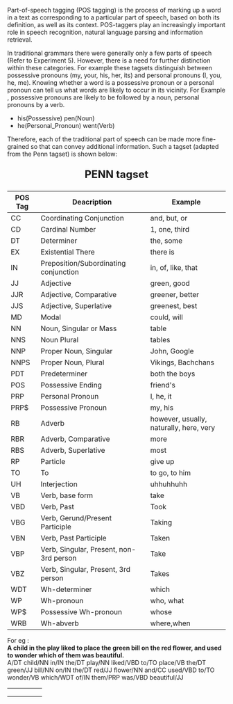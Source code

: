 Part-of-speech tagging (POS tagging) is the process of marking up a word in a text as corresponding to a particular part of speech, based on both its definition, as well as its context. POS-taggers play an increasingly important role in speech recognition, natural language parsing and information retrieval.

In traditional grammars there were generally only a few parts of speech (Refer to Experiment 5). However, there is a need for further distinction within these categories. For example these tagsets distinguish between possessive pronouns (my, your, his, her, its) and personal pronouns (I, you, he, me). Knowing whether a word is a possessive pronoun or a personal pronoun can tell us what words are likely to occur in its vicinity.
For Example , possessive pronouns are likely to be followed by a noun, personal pronouns by a verb.
- his(Possessive) pen(Noun)
- he(Personal_Pronoun) went(Verb)


Therefore, each of the traditional part of speech can be made more fine-grained so that can convey additional information. Such a tagset (adapted from the Penn tagset) is shown below:

<p style="text-align:center; font-size:24px"><b>PENN tagset</b></p>

|POS Tag|Deacription|Example|
|---|---|---|
|CC |Coordinating Conjunction|and, but, or|
|CD |Cardinal Number|1, one, third|
|DT |Determiner|the, some|
|EX |Existential There|there is|
|IN |Preposition/Subordinating conjunction|in, of, like, that|
|JJ |Adjective|green, good|
|JJR|Adjective, Comparative|greener, better|
|JJS|Adjective, Superlative|greenest, best|
|MD |Modal|could, will|
|NN |Noun, Singular or Mass|table|
|NNS|Noun Plural|tables|
|NNP|Proper Noun, Singular|John, Google|
|NNPS|Proper Noun, Plural|Vikings, Bachchans|
|PDT|Predeterminer|both the boys|
|POS|Possessive Ending|friend's|
|PRP|Personal Pronoun|I, he, it|
|PRP&#36;|Possessive Pronoun|my, his|
|RB |Adverb|however, usually, naturally, here, very|
|RBR|Adverb, Comparative|more|
|RBS|Adverb, Superlative|most|
|RP|Particle|give up|
|TO |To |to go, to him|
|UH |Interjection|uhhuhhuhh|
|VB |Verb, base form|take|
|VBD|Verb, Past|Took|
|VBG|Verb, Gerund/Present Participle|Taking|
|VBN|Verb, Past Participle|Taken|
|VBP|Verb, Singular, Present, non-3rd person|Take|
|VBZ|Verb, Singular, Present, 3rd person|Takes|
|WDT|Wh-determiner|which|
|WP |Wh-pronoun|who, what|
|WP&#36;|Possessive Wh-pronoun|whose|
|WRB|Wh-abverb|where,when|



For eg :<br/>
**A child in the play liked to place the green bill on the red flower, and used to wonder which of them was beautiful.**<br/>
A/DT child/NN in/IN the/DT play/NN liked/VBD to/TO place/VB the/DT green/JJ bill/NN on/IN the/DT red/JJ flower/NN and/CC used/VBD to/TO wonder/VB which/WDT of/IN them/PRP was/VBD beautiful/JJ




|   |   |   |   |   |
|---|---|---|---|---|
|   |   |   |   |   |
|   |   |   |   |   |
|   |   |   |   |   |
